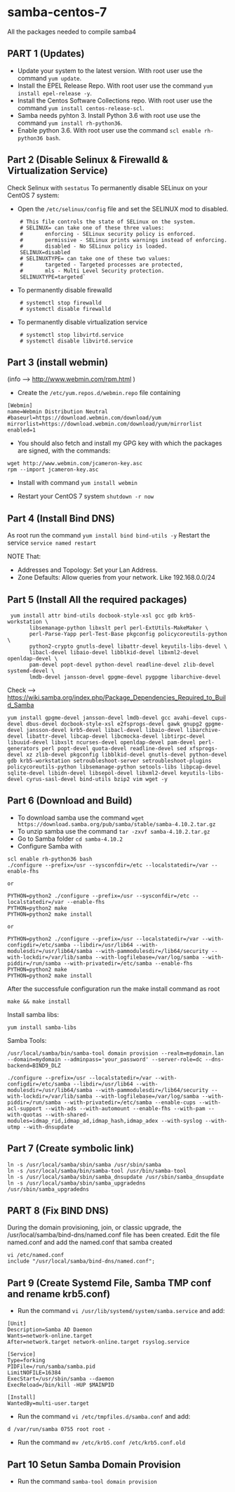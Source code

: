 # samba-centos-7
All the packages needed to compile samba4

## PART 1 (Updates)
- Update your system to the latest version. With root user use the command `yum update`.
- Install the EPEL Release Repo. With root user use the command `yum install epel-release -y`.
- Install the Centos Software Collections repo. With root user use the command `yum install centos-release-scl`.
- Samba needs pyhton 3. Install Python 3.6 with root use use the command `yum install rh-python36`.
- Enable python 3.6. With root user use the command `scl enable rh-python36 bash`.

## Part 2 (Disable Selinux & Firewalld & Virtualization Service)
Check Selinux with `sestatus`
To permanently disable SELinux on your CentOS 7 system:
- Open the `/etc/selinux/config` file and set the SELINUX mod to disabled.
```
    # This file controls the state of SELinux on the system.
    # SELINUX= can take one of these three values:
    #       enforcing - SELinux security policy is enforced.
    #       permissive - SELinux prints warnings instead of enforcing.
    #       disabled - No SELinux policy is loaded.
    SELINUX=disabled
    # SELINUXTYPE= can take one of these two values:
    #       targeted - Targeted processes are protected,
    #       mls - Multi Level Security protection.
    SELINUXTYPE=targeted`
```
- To permanently disable firewalld
```
    # systemctl stop firewalld
    # systemctl disable firewalld
```
- To permanently disable virtualization service
```
    # systemctl stop libvirtd.service
    # systemctl disable libvirtd.service
```

## Part 3 (install webmin)
(info --> http://www.webmin.com/rpm.html )
- Create the `/etc/yum.repos.d/webmin.repo` file containing 
```
[Webmin]
name=Webmin Distribution Neutral
#baseurl=https://download.webmin.com/download/yum
mirrorlist=https://download.webmin.com/download/yum/mirrorlist
enabled=1
```
- You should also fetch and install my GPG key with which the packages are signed, with the commands:
```
wget http://www.webmin.com/jcameron-key.asc
rpm --import jcameron-key.asc
```
- Install with command `yum install webmin`


- Restart your CentOS 7 system `shutdown -r now`

## Part 4 (Install Bind DNS)
As root run the command `yum install bind bind-utils -y`
Restart the service `service named restart`

NOTE That:
- Addresses and Topology: Set your Lan Address.
- Zone Defaults: Allow queries from your network. Like 192.168.0.0/24


## Part 5 (Install All the required packages)

```
 yum install attr bind-utils docbook-style-xsl gcc gdb krb5-workstation \
       libsemanage-python libxslt perl perl-ExtUtils-MakeMaker \
       perl-Parse-Yapp perl-Test-Base pkgconfig policycoreutils-python \
       python2-crypto gnutls-devel libattr-devel keyutils-libs-devel \
       libacl-devel libaio-devel libblkid-devel libxml2-devel openldap-devel \
       pam-devel popt-devel python-devel readline-devel zlib-devel systemd-devel \
       lmdb-devel jansson-devel gpgme-devel pygpgme libarchive-devel
```
Check --> https://wiki.samba.org/index.php/Package_Dependencies_Required_to_Build_Samba

```
yum install gpgme-devel jansson-devel lmdb-devel gcc avahi-devel cups-devel dbus-devel docbook-style-xsl e2fsprogs-devel gawk gnupg2 gpgme-devel jansson-devel krb5-devel libacl-devel libaio-devel libarchive-devel libattr-devel libcap-devel libcmocka-devel libtirpc-devel libuuid-devel libxslt ncurses-devel openldap-devel pam-devel perl-generators perl popt-devel quota-devel readline-devel sed xfsprogs-devel xz zlib-devel pkgconfig libblkid-devel gnutls-devel python-devel gdb krb5-workstation setroubleshoot-server setroubleshoot-plugins policycoreutils-python libsemanage-python setools-libs libpcap-devel sqlite-devel libidn-devel libsepol-devel libxml2-devel keyutils-libs-devel cyrus-sasl-devel bind-utils bzip2 vim wget -y
```

## Part 6 (Download and Build)
- To download samba use the command `wget https://download.samba.org/pub/samba/stable/samba-4.10.2.tar.gz`
- To unzip samba use the command `tar -zxvf samba-4.10.2.tar.gz`
- Go to Samba folder `cd samba-4.10.2`
- Configure Samba with 

```
scl enable rh-python36 bash
./configure --prefix=/usr --sysconfdir=/etc --localstatedir=/var --enable-fhs

or

PYTHON=python2 ./configure --prefix=/usr --sysconfdir=/etc --localstatedir=/var --enable-fhs
PYTHON=python2 make
PYTHON=python2 make install

or

PYTHON=python2 ./configure --prefix=/usr --localstatedir=/var --with-configdir=/etc/samba --libdir=/usr/lib64 --with-modulesdir=/usr/lib64/samba --with-pammodulesdir=/lib64/security --with-lockdir=/var/lib/samba --with-logfilebase=/var/log/samba --with-piddir=/run/samba --with-privatedir=/etc/samba --enable-fhs
PYTHON=python2 make
PYTHON=python2 make install

```

After the successfule configuration run the make install command as root
```
make && make install
```

Install samba libs:
```
yum install samba-libs
```


Samba Tools:
```
/usr/local/samba/bin/samba-tool domain provision --realm=mydomain.lan --domain=mydomain --adminpass='your_password' --server-role=dc --dns-backend=BIND9_DLZ
```

```
./configure --prefix=/usr --localstatedir=/var --with-configdir=/etc/samba --libdir=/usr/lib64 --with-modulesdir=/usr/lib64/samba --with-pammodulesdir=/lib64/security --with-lockdir=/var/lib/samba --with-logfilebase=/var/log/samba --with-piddir=/run/samba --with-privatedir=/etc/samba --enable-cups --with-acl-support --with-ads --with-automount --enable-fhs --with-pam --with-quotas --with-shared-modules=idmap_rid,idmap_ad,idmap_hash,idmap_adex --with-syslog --with-utmp --with-dnsupdate
```
## Part 7 (Create symbolic link)
```
ln -s /usr/local/samba/sbin/samba /usr/sbin/samba
ln -s /usr/local/samba/bin/samba-tool /usr/bin/samba-tool
ln -s /usr/local/samba/sbin/samba_dnsupdate /usr/sbin/samba_dnsupdate
ln -s /usr/local/samba/sbin/samba_upgradedns /usr/sbin/samba_upgradedns
```
## PART 8 (Fix BIND DNS)
During the domain provisioning, join, or classic upgrade, the /usr/local/samba/bind-dns/named.conf file has been created. 
Edit the file named.conf and add the named.conf that samba created
```
vi /etc/named.conf
include "/usr/local/samba/bind-dns/named.conf";
```

## Part 9 (Create Systemd File, Samba TMP conf and rename krb5.conf)
- Run the command `vi /usr/lib/systemd/system/samba.service` and add:
```
[Unit]
Description=Samba AD Daemon
Wants=network-online.target
After=network.target network-online.target rsyslog.service

[Service]
Type=forking
PIDFile=/run/samba/samba.pid
LimitNOFILE=16384
ExecStart=/usr/sbin/samba --daemon
ExecReload=/bin/kill -HUP $MAINPID

[Install]
WantedBy=multi-user.target
```
- Run the command `vi /etc/tmpfiles.d/samba.conf` and add:
```
d /var/run/samba 0755 root root -
```
- Run the command `mv /etc/krb5.conf /etc/krb5.conf.old`

## Part 10 Setun Samba Domain Provision
- Run the command `samba-tool domain provision`
